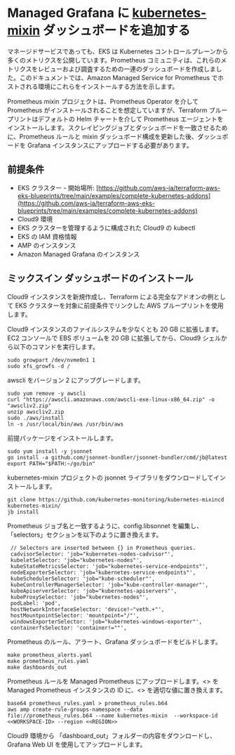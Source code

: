 # Managed Grafana に [**kubernetes-mixin**](https://github.com/kubernetes-monitoring/kubernetes-mixin) ダッシュボードを追加する

マネージドサービスであっても、EKS は Kubernetes コントロールプレーンから多くのメトリクスを公開しています。Prometheus コミュニティは、これらのメトリクスをレビューおよび調査するための一連のダッシュボードを作成しました。このドキュメントでは、Amazon Managed Service for Prometheus でホストされる環境にこれらをインストールする方法を示します。

Prometheus mixin プロジェクトは、Prometheus Operator を介して Prometheus がインストールされることを想定していますが、Terraform ブループリントはデフォルトの Helm チャートを介して Prometheus エージェントをインストールします。スクレイピングジョブとダッシュボードを一致させるために、Prometheus ルールと mixin ダッシュボード構成を更新した後、ダッシュボードを Grafana インスタンスにアップロードする必要があります。

## 前提条件

* EKS クラスター - 開始場所: [https://github.com/aws-ia/terraform-aws-eks-blueprints/tree/main/examples/complete-kubernetes-addons](https://github.com/aws-ia/terraform-aws-eks-blueprints/tree/main/examples/complete-kubernetes-addons)
* Cloud9 環境
* EKS クラスターを管理するように構成された Cloud9 の kubectl
* EKS の IAM 資格情報
* AMP のインスタンス
* Amazon Managed Grafana のインスタンス

## ミックスイン ダッシュボードのインストール


Cloud9 インスタンスを新規作成し、Terraform による完全なアドオンの例として EKS クラスターを対象に前提条件でリンクした AWS ブループリントを使用します。

Cloud9 インスタンスのファイルシステムを少なくとも 20 GB に拡張します。EC2 コンソールで EBS ボリュームを 20 GB に拡張してから、Cloud9 シェルから以下のコマンドを実行します。

```
sudo growpart /dev/nvme0n1 1
sudo xfs_growfs -d /
```


awscli をバージョン 2 にアップグレードします。

```
sudo yum remove -y awscli
curl "https://awscli.amazonaws.com/awscli-exe-linux-x86_64.zip" -o "awscliv2.zip"
unzip awscliv2.zip
sudo ./aws/install
ln -s /usr/local/bin/aws /usr/bin/aws
```


前提パッケージをインストールします。

```
sudo yum install -y jsonnet
go install -a github.com/jsonnet-bundler/jsonnet-bundler/cmd/jb@latest
export PATH="$PATH:~/go/bin"
```


kubernetes-mixin プロジェクトの jsonnet ライブラリをダウンロードしてインストールします。


```
git clone https://github.com/kubernetes-monitoring/kubernetes-mixincd kubernetes-mixin/
jb install
```


Prometheus ジョブ名と一致するように、config.libsonnet を編集し、「selectors」セクションを以下のように置き換えます。

```
 // Selectors are inserted between {} in Prometheus queries.
 cadvisorSelector: 'job="kubernetes-nodes-cadvisor"',
 kubeletSelector: 'job="kubernetes-nodes"',
 kubeStateMetricsSelector: 'job="kubernetes-service-endpoints"',
 nodeExporterSelector: 'job="kubernetes-service-endpoints"',
 kubeSchedulerSelector: 'job="kube-scheduler"',
 kubeControllerManagerSelector: 'job="kube-controller-manager"',
 kubeApiserverSelector: 'job="kubernetes-apiservers"',
 kubeProxySelector: 'job="kubernetes-nodes"',
 podLabel: 'pod',
 hostNetworkInterfaceSelector: 'device!~"veth.+"',
 hostMountpointSelector: 'mountpoint="/"',
 windowsExporterSelector: 'job="kubernetes-windows-exporter"',
 containerfsSelector: 'container!=""',
```



Prometheus のルール、アラート、Grafana ダッシュボードをビルドします。

```
make prometheus_alerts.yaml
make prometheus_rules.yaml
make dashboards_out
```


Prometheus ルールを Managed Prometheus にアップロードします。&lt;<workspace-id>> を Managed Prometheus インスタンスの ID に、&lt;<region>> を適切な値に置き換えます。

```
base64 prometheus_rules.yaml > prometheus_rules.b64
aws amp create-rule-groups-namespace --data file://prometheus_rules.b64 --name kubernetes-mixin  --workspace-id <<WORKSPACE-ID> --region <<REGION>>
```



Cloud9 環境から 「dashboard_out」フォルダーの内容をダウンロードし、Grafana Web UI を使用してアップロードします。

</region></workspace-id></region></workspace-id>
